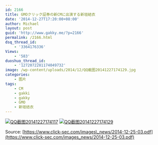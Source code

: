 ```yaml
---
id: 2166
title: GMOクリック証券の新CMに出演する新垣結衣
date: '2014-12-27T17:20:00+08:00'
author: Michael
layout: post
guid: 'http://www.gakky.me/?p=2166'
permalink: /2166.html
dsq_thread_id:
    - '3364176336'
Views:
    - '583'
duoshuo_thread_id:
    - '1272072281174049732'
image: /wp-content/uploads/2014/12/QQ截图20141227174129.jpg
categories:
    - 图片
tags:
    - CM
    - gakki
    - gakky
    - GMO
    - 新垣结衣
---
```


[![QQ截图20141227174117](http://www.yui-aragaki.org/wp-content/uploads/2014/12/QQ截图20141227174117.jpg)](http://www.yui-aragaki.org/wp-content/uploads/2014/12/QQ截图20141227174117.jpg "QQ截图20141227174117") [![QQ截图20141227174129](http://www.yui-aragaki.org/wp-content/uploads/2014/12/QQ截图20141227174129.jpg)](http://www.yui-aragaki.org/wp-content/uploads/2014/12/QQ截图20141227174129.jpg "QQ截图20141227174129")

Source: [https://www.click-sec.com/images\_news/2014-12-25-03.pdf](https://www.click-sec.com/images_news/2014-12-25-03.pdf)